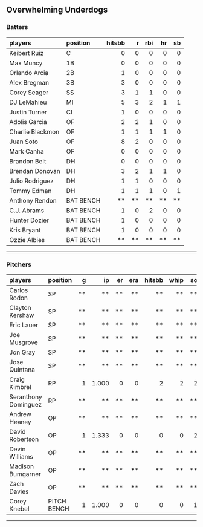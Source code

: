 ## Overwhelming Underdogs

### Batters

 
|players          |position  | hitsbb|  r| rbi| hr| sb| 
|:----------------|:---------|------:|--:|---:|--:|--:| 
|Keibert Ruiz     |C         |      0|  0|   0|  0|  0| 
|Max Muncy        |1B        |      0|  0|   0|  0|  0| 
|Orlando Arcia    |2B        |      1|  0|   0|  0|  0| 
|Alex Bregman     |3B        |      3|  0|   0|  0|  0| 
|Corey Seager     |SS        |      3|  1|   1|  0|  0| 
|DJ LeMahieu      |MI        |      5|  3|   2|  1|  1| 
|Justin Turner    |CI        |      1|  0|   0|  0|  0| 
|Adolis Garcia    |OF        |      2|  2|   1|  0|  0| 
|Charlie Blackmon |OF        |      1|  1|   1|  1|  0| 
|Juan Soto        |OF        |      8|  2|   0|  0|  0| 
|Mark Canha       |OF        |      0|  0|   0|  0|  0| 
|Brandon Belt     |DH        |      0|  0|   0|  0|  0| 
|Brendan Donovan  |DH        |      3|  2|   1|  1|  0| 
|Julio Rodriguez  |DH        |      1|  1|   0|  0|  0| 
|Tommy Edman      |DH        |      1|  1|   1|  0|  1| 
|Anthony Rendon   |BAT BENCH |     **| **|  **| **| **| 
|C.J. Abrams      |BAT BENCH |      1|  0|   2|  0|  0| 
|Hunter Dozier    |BAT BENCH |      1|  0|   0|  0|  0| 
|Kris Bryant      |BAT BENCH |      1|  0|   0|  0|  0| 
|Ozzie Albies     |BAT BENCH |     **| **|  **| **| **| 

* * *

### Pitchers

 
|players              |position    |  g|    ip| er| era| hitsbb| whip| so|  w| sv| 
|:--------------------|:-----------|--:|-----:|--:|---:|------:|----:|--:|--:|--:| 
|Carlos Rodon         |SP          | **|    **| **|  **|     **|   **| **| **| **| 
|Clayton Kershaw      |SP          | **|    **| **|  **|     **|   **| **| **| **| 
|Eric Lauer           |SP          | **|    **| **|  **|     **|   **| **| **| **| 
|Joe Musgrove         |SP          | **|    **| **|  **|     **|   **| **| **| **| 
|Jon Gray             |SP          | **|    **| **|  **|     **|   **| **| **| **| 
|Jose Quintana        |SP          | **|    **| **|  **|     **|   **| **| **| **| 
|Craig Kimbrel        |RP          |  1| 1.000|  0|   0|      2|    2|  2|  1|  0| 
|Seranthony Dominguez |RP          | **|    **| **|  **|     **|   **| **| **| **| 
|Andrew Heaney        |OP          | **|    **| **|  **|     **|   **| **| **| **| 
|David Robertson      |OP          |  1| 1.333|  0|   0|      0|    0|  2|  1|  0| 
|Devin Williams       |OP          | **|    **| **|  **|     **|   **| **| **| **| 
|Madison Bumgarner    |OP          | **|    **| **|  **|     **|   **| **| **| **| 
|Zach Davies          |OP          | **|    **| **|  **|     **|   **| **| **| **| 
|Corey Knebel         |PITCH BENCH |  1| 1.000|  0|   0|      0|    0|  1|  0|  0| 


* * *


